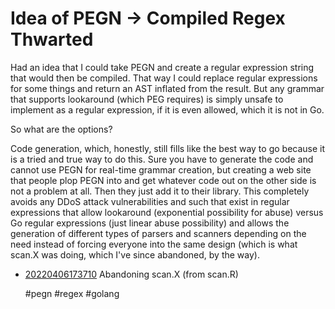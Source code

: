 # Idea of PEGN -> Compiled Regex Thwarted

Had an idea that I could take PEGN and create a regular expression
string that would then be compiled. That way I could replace regular
expressions for some things and return an AST inflated from the result.
But any grammar that supports lookaround (which PEG requires) is simply
unsafe to implement as a regular expression, if it is even allowed,
which it is not in Go.

So what are the options?

Code generation, which, honestly, still fills like the best way to go
because it is a tried and true way to do this. Sure you have to generate
the code and cannot use PEGN for real-time grammar creation, but
creating a web site that people plop PEGN into and get whatever code out
on the other side is not a problem at all. Then they just add it to
their library. This completely avoids any DDoS attack vulnerabilities
and such that exist in regular expressions that allow lookaround
(exponential possibility for abuse) versus Go regular expressions (just
linear abuse possibility) and allows the generation of different types
of parsers and scanners depending on the need instead of forcing
everyone into the same design (which is what scan.X was doing, which
I've since abandoned, by the way).

* [20220406173710](/20220406173710/) Abandoning scan.X (from scan.R)

    #pegn #regex #golang
